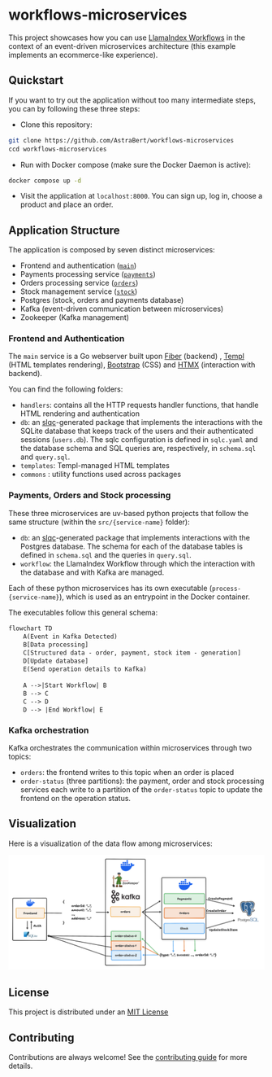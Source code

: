 # workflows-microservices

This project showcases how you can use [LlamaIndex Workflows](https://github.com/run-llama/workflows-py) in the context of an event-driven microservices architecture (this example implements an ecommerce-like experience).

## Quickstart

If you want to try out the application without too many intermediate steps, you can by following these three steps:

- Clone this repository:

```bash
git clone https://github.com/AstraBert/workflows-microservices
ccd workflows-microservices
```

- Run with Docker compose (make sure the Docker Daemon is active):

```bash
docker compose up -d
```

- Visit the application at `localhost:8000`. You can sign up, log in, choose a product and place an order.

## Application Structure

The application is composed by seven distinct microservices:

- Frontend and authentication ([`main`](./main/))
- Payments processing service ([`payments`](./payments/))
- Orders processing service ([`orders`](./orders/))
- Stock management service ([`stock`](./stock/))
- Postgres (stock, orders and payments database)
- Kafka (event-driven communication between microservices)
- Zookeeper (Kafka management)

### Frontend and Authentication

The `main` service is a Go webserver built upon [Fiber](https://gofiber.io) (backend) , [Templ](https://templ.guide) (HTML templates rendering), [Bootstrap](https://getbootstrap.com) (CSS) and [HTMX](https://htmx.org) (interaction with backend).

You can find the following folders:

- `handlers`: contains all the HTTP requests handler functions, that handle HTML rendering and authentication
- `db`: an [slqc](https://slqc.dev)-generated package that implements the interactions with the SQLite database that keeps track of the users and their authenticated sessions (`users.db`). The sqlc configuration is defined in `sqlc.yaml` and the database schema and SQL queries are, respectively, in `schema.sql` and `query.sql`.
- `templates`: Templ-managed  HTML templates
- `commons` : utility functions used across packages

### Payments, Orders and Stock processing

These three microservices are uv-based python projects that follow the same structure (within the `src/{service-name}` folder):

- `db`: an [slqc](https://slqc.dev)-generated package that implements interactions with the Postgres database. The schema for each of the database tables is defined in `schema.sql` and the queries in `query.sql`. 
- `workflow`: the LlamaIndex Workflow through which the interaction with the database and with Kafka are managed.

Each of these python microservices has its own executable (`process-{service-name}`), which is used as an entrypoint in the Docker container.

The executables follow this general schema:

```mermaid
flowchart TD
    A(Event in Kafka Detected)
    B[Data processing]
    C[Structured data - order, payment, stock item - generation]
    D[Update database]
    E(Send operation details to Kafka)

    A -->|Start Workflow| B
    B --> C
    C --> D
    D --> |End Workflow| E
```

### Kafka orchestration

Kafka orchestrates the communication within microservices through two topics:

- `orders`: the frontend writes to this topic when an order is placed
- `order-status` (three partitions): the payment, order and stock processing services each write to a partition of the `order-status` topic to update the frontend on the operation status.

## Visualization

Here is a visualization of the data flow among microservices:

![Visualization](./visual.png)

## License

This project is distributed under an [MIT License](./LICENSE)

## Contributing

Contributions are always welcome! See the [contributing guide](./CONTRIBUTING.md) for more details.